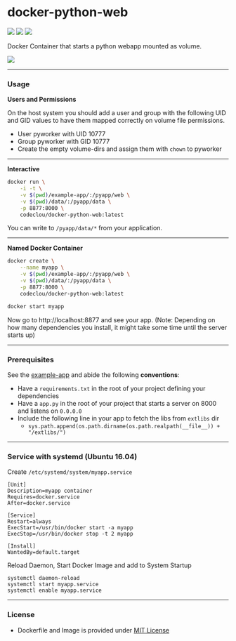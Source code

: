 # docker-python-web

[![](https://codeclou.github.io/doc/docker-image-size-19.svg)](https://hub.docker.com/r/codeclou/docker-python-web/tags/) [![](https://codeclou.github.io/doc/docker-from-alpine.svg)](https://alpinelinux.org/) [![](https://codeclou.github.io/doc/docker-run-as-non-root.svg)](https://docs.docker.com/engine/reference/builder/#/user)

Docker Container that starts a python webapp mounted as volume.


![](https://codeclou.github.io/doc/docker-warranty.svg?v5)

-----

### Usage

**Users and Permissions**

On the host system you should add a user and group with the following UID and GID values to have them
mapped correctly on volume file permissions.

 * User pyworker with UID 10777 
 * Group pyworker with GID 10777
 * Create the empty volume-dirs and assign them with `chown` to pyworker 

----

**Interactive**

```bash
docker run \
    -i -t \
    -v $(pwd)/example-app/:/pyapp/web \
    -v $(pwd)/data/:/pyapp/data \
    -p 8877:8000 \
    codeclou/docker-python-web:latest
```

You can write to `/pyapp/data/*` from your application.

----

**Named Docker Container**


```bash
docker create \
    --name myapp \
    -v $(pwd)/example-app/:/pyapp/web \
    -v $(pwd)/data/:/pyapp/data \
    -p 8877:8000 \
    codeclou/docker-python-web:latest

docker start myapp
```

Now go to http://localhost:8877 and see your app. 
(Note: Depending on how many dependencies you install, it might take some time until the server starts up)

-----

### Prerequisites

See the [example-app](./example-app) and abide the following **conventions**:

 * Have a `requirements.txt` in the root of your project defining your dependencies
 * Have a `app.py` in the root of your project that starts a server on 8000 and listens on `0.0.0.0` 
 * Include the following line in your app to fetch the libs from `extlibs` dir
   * `sys.path.append(os.path.dirname(os.path.realpath(__file__)) + "/extlibs/")`

-----

### Service with systemd (Ubuntu 16.04)

Create `/etc/systemd/system/myapp.service`

```
[Unit]
Description=myapp container
Requires=docker.service
After=docker.service

[Service]
Restart=always
ExecStart=/usr/bin/docker start -a myapp
ExecStop=/usr/bin/docker stop -t 2 myapp

[Install]
WantedBy=default.target
```

Reload Daemon, Start Docker Image and add to System Startup

```
systemctl daemon-reload
systemctl start myapp.service
systemctl enable myapp.service
```

----


### License

  * Dockerfile and Image is provided under [MIT License](https://github.com/codeclou/docker-python-web/blob/master/LICENSE.md)
